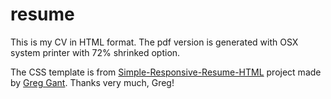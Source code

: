 # resume

This is my CV in HTML format. The pdf version is generated with OSX system printer with 72% shrinked option.

The CSS template is from [Simple-Responsive-Resume-HTML](https://github.com/fuzzywalrus/Simple-Responsive-Resume-HTML-CSS) project made by [Greg Gant](http://blog.greggant.com/about). Thanks very much, Greg!
